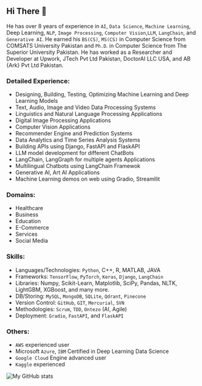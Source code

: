 ## Hi There 👋
<!--
**javaidiqbal11/javaidiqbal11** is a ✨ _special_ ✨ repository because its `README.md` (this file) appears on your GitHub profile.
-->

He has over 8 years of experience in `AI`, `Data Science`, `Machine Learning`, Deep Learning, `NLP`, `Image Processing`, `Computer Vision`,`LLM`, `LangChain`, and `Generative AI`. He earned his `BS(CS)`, `MS(CS)` in Computer Science from COMSATS University Pakistan and `Ph.D`. in Computer Science from The Superior University Pakistan. He has worked as a Researcher and Developer at Upwork, JTech Pvt Ltd Pakistan, DoctorAI LLC USA, and AB {Ark} Pvt Ltd Pakistan. 

### Detailed Experience:
- Designing, Building, Testing, Optimizing Machine Learning and Deep Learning Models
- Text, Audio, Image and Video Data Processing Systems
- Linguistics and Natural Language Processing Applications
- Digital Image Processing Applications
- Computer Vision Applications
- Recommender Engine and Prediction Systems
- Data Analytics and Time Series Analysis Systems 
- Building APIs using Django, FastAPI and FlaskAPI 
- LLM model development for different ChatBots
- LangChain, LangGraph for multiple agents Applications
- Multilingual Chatbots using LangChain Framewok
- Generative AI, Art AI Applications 
- Machine Learning demos on web using Gradio, Streamllit 
### Domains:
- Healthcare
- Business
- Education
- E-Commerce
- Services 
- Social Media 
### Skills:
- Languages/Technologies: `Python`, C++, R, MATLAB, JAVA
- Frameworks: `TensorFlow`, `PyTorch`, `Keras`, `Django`, `LangChain`
- Libraries: Numpy, Scikit-Learn, Matplotlib, SciPy, Pandas, NLTK, LightGBM, XGBoost, and many more. 
- DB/Storing: `MySQL`, `MongoDB`, `SQLite`, `Qdrant`, `Pinecone` 
- Version Control: `GitHub`, `GIT`, `Mercurial`, `SVN`
- Methodologies: `Scrum`, `TDD`, `Ontezo` (AI, Agile)
- Deployment: `Gradio`, `FastAPI`, and `FlaskAPI`
### Others:
- `AWS` experienced user
- Microsoft `Azure`, `IBM` Certified in Deep Learning Data Science 
- `Google Cloud` Engine advanced user
- `Kaggle` experienced

![My GitHub stats](https://github-readme-stats.vercel.app/api?username=javaidiqbal11&show_icons=true)

